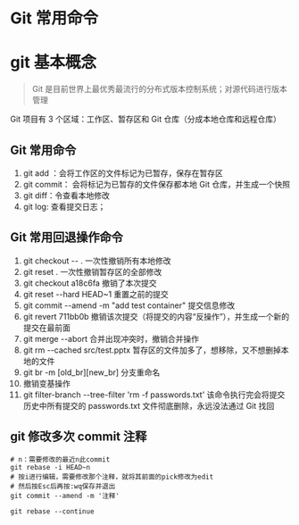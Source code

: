 # Git 常用命令

# git 基本概念

> Git 是目前世界上最优秀最流行的分布式版本控制系统；对源代码进行版本管理

Git 项目有 3 个区域：工作区、暂存区和 Git 仓库（分成本地仓库和远程仓库）

## Git 常用命令

1. git add ：会将工作区的文件标记为已暂存，保存在暂存区
2. git commit： 会将标记为已暂存的文件保存都本地 Git 仓库，并生成一个快照
3. git diff：令查看本地修改
4. git log: 查看提交日志；

## Git 常用回退操作命令

1. git checkout -- . 一次性撤销所有本地修改
2. git reset . 一次性撤销暂存区的全部修改
3. git checkout a18c6fa 撤销了本次提交
4. git reset --hard HEAD~1 重置之前的提交
5. git commit --amend -m "add test container" 提交信息修改
6. git revert 711bb0b 撤销该次提交（将提交的内容“反操作”），并生成一个新的提交在最前面
7. git merge --abort 合并出现冲突时，撤销合并操作
8. git rm --cached src/test.pptx 暂存区的文件加多了，想移除，又不想删掉本地的文件
9. git br -m [old_br][new_br] 分支重命名
10. 撤销变基操作
11. git filter-branch --tree-filter 'rm -f passwords.txt' 该命令执行完会将提交历史中所有提交的 passwords.txt 文件彻底删除，永远没法通过 Git 找回

## git 修改多次 commit 注释

```
# n：需要修改的最近n此commit
git rebase -i HEAD~n
# 按i进行编辑，需要修改那个注释，就将其前面的pick修改为edit
# 然后按Esc后再按:wq保存并退出
git commit --amend -m '注释'

git rebase --continue
```
